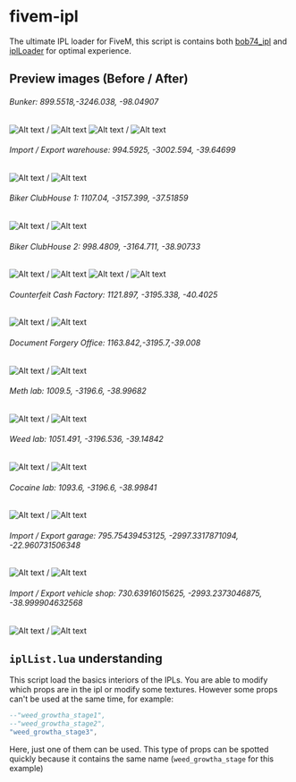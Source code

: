 # fivem-ipl
The ultimate IPL loader for FiveM, this script is contains both [bob74_ipl](https://forum.fivem.net/t/release-fix-holes-in-the-map/25240) and [iplLoader](https://github.com/n0thus/iplLoader) for optimal experience.

## Preview images (Before / After)

###### Bunker: 899.5518,-3246.038, -98.04907 ######
![Alt text](https://image.prntscr.com/image/L1vNmA5VQb66Watk-5ZetA.png) / ![Alt text](https://image.prntscr.com/image/Em60BSdjQ4eMSSyWesvChA.png) 
![Alt text](https://image.prntscr.com/image/rrYGr3GLT0_nJGgLdMqrzw.png) / ![Alt text](https://image.prntscr.com/image/0qkFkh-qRFSHDdXXkKF2iw.png)

###### Import / Export warehouse: 994.5925, -3002.594, -39.64699 ######
![Alt text](https://image.prntscr.com/image/ANlb7DLORw_xma3b08r3QQ.png) / ![Alt text](https://image.prntscr.com/image/mHEj7KXkRBWmYLrsFV1uYg.png)

###### Biker ClubHouse 1: 1107.04, -3157.399, -37.51859 ######
![Alt text](https://image.prntscr.com/image/m-yb3X91SQePdEnTalaJyQ.png) / ![Alt text](https://image.prntscr.com/image/lM_Kgo-uQKKiw37KYCcJMA.png)

###### Biker ClubHouse 2: 998.4809, -3164.711, -38.90733 ######
![Alt text](https://image.prntscr.com/image/H4l-yIE8T9_ThGmoBtjofA.png) / ![Alt text](https://image.prntscr.com/image/bdigTvdOScWxYw45q6dQxg.png)
![Alt text](https://image.prntscr.com/image/kp96srdeQSuiyyzWrrsl2g.png) / ![Alt text](https://image.prntscr.com/image/_YDQR5R0QGiFRxK0x8NDMw.png)

###### Counterfeit Cash Factory: 1121.897, -3195.338, -40.4025 ######
![Alt text](https://cdn.discordapp.com/attachments/347411813379342336/392377013123678208/7btjfYgMRC227e2y1OE-FQ.png) / ![Alt text](https://image.prntscr.com/image/kFcAc9wKR5Kt6Ou9GE30Yg.png)

###### Document Forgery Office: 1163.842,-3195.7,-39.008 ######
![Alt text](https://image.prntscr.com/image/udH1yjxrSpm-XLc5tyQ9eQ.png) / ![Alt text](https://image.prntscr.com/image/8U-DbbxfS4iaVZwXZk5Hew.png)

###### Meth lab: 1009.5, -3196.6, -38.99682 ######
![Alt text](https://image.prntscr.com/image/4Nrfu27TRe_fGsOgcRYqyA.png) / ![Alt text](https://image.prntscr.com/image/ykDqPpX0Tfa3kcGpa7FDuA.png)

###### Weed lab: 1051.491, -3196.536, -39.14842 ######
![Alt text](https://image.prntscr.com/image/a2ugmY3WSPuPp5ZJDasACQ.png) / ![Alt text](https://cdn.discordapp.com/attachments/347411813379342336/392002235195850752/0Pif18J4TE_YvCNdheEEmA.png)

###### Cocaine lab: 1093.6, -3196.6, -38.99841 ######
![Alt text](https://image.prntscr.com/image/61Dvwd8UQPqXl8YVPJeGUw.png) / ![Alt text](https://cdn.discordapp.com/attachments/347411813379342336/392001716167376897/6pJJGsbIQfCLoaKsWOH44A.png)

###### Import / Export garage: 795.75439453125, -2997.3317871094, -22.960731506348 ######
![Alt text](https://image.prntscr.com/image/DBq9NltSRUGcZxwNmNq8nQ.png) / ![Alt text](https://image.prntscr.com/image/c2DaDCEyRs_vn9EauFiaDA.png)

###### Import / Export vehicle shop: 730.63916015625, -2993.2373046875, -38.999904632568 ######
![Alt text](https://image.prntscr.com/image/Th_jLPgIRCaX-6KOZyjxBw.png) / ![Alt text](https://image.prntscr.com/image/UNy1zGZOThmDAoqbdeFoNQ.png)

## `iplList.lua` understanding
This script load the basics interiors of the IPLs. You are able to modify which props are in the ipl or modify some textures. However some props can't be used at the same time, for example:
```lua
--"weed_growtha_stage1",
--"weed_growtha_stage2",
"weed_growtha_stage3",
```

Here, just one of them can be used. This type of props can be  spotted quickly because it contains the same name (`weed_growtha_stage` for this example)
